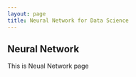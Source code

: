 ```yaml
---
layout: page
title: Neural Network for Data Science
---
```

## Neural Network
This is Neual Network page
